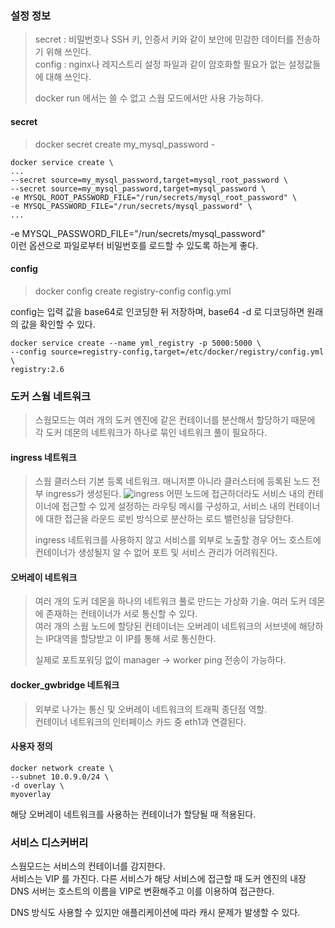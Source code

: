 ### 설정 정보
> secret : 비밀번호나 SSH 키, 인증서 키와 같이 보안에 민감한 데이터를 전송하기 위해 쓰인다.   
> config : nginx나 레지스트리 설정 파일과 같이 암호화할 필요가 없는 설정값들에 대해 쓰인다.
>
> docker run 에서는 쓸 수 없고 스웜 모드에서만 사용 가능하다.

#### secret
> docker secret create my_mysql_password -

```
docker service create \
...
--secret source=my_mysql_password,target=mysql_root_password \
--secret source=my_mysql_password,target=mysql_password \
-e MYSQL_ROOT_PASSWORD_FILE="/run/secrets/mysql_root_password" \
-e MYSQL_PASSWORD_FILE="/run/secrets/mysql_password" \
...
```
-e MYSQL_PASSWORD_FILE="/run/secrets/mysql_password"   
이런 옵션으로 파일로부터 비밀번호를 로드할 수 있도록 하는게 좋다.

#### config
> docker config create registry-config config.yml

config는 입력 값을 base64로 인코딩한 뒤 저장하며, base64 -d 로 디코딩하면 원래의 값을 확인할 수 있다.

```
docker service create --name yml_registry -p 5000:5000 \
--config source=registry-config,target=/etc/docker/registry/config.yml \
registry:2.6
```

### 도커 스웜 네트워크
> 스웜모드는 여러 개의 도커 엔진에 같은 컨테이너를 분산해서 할당하기 때문에 각 도커 데몬의 네트워크가 하나로 묶인 네트워크 풀이 필요하다.

#### ingress 네트워크
> 스웜 클러스터 기본 등록 네트워크. 매니저뿐 아니라 클러스터에 등록된 노드 전부 ingress가 생성된다.
![ingress](https://docs.mirantis.com/containers/v3.1/dockeree-ref-arch/_images/routing-mesh2.png)
> 어떤 노드에 접근하더라도 서비스 내의 컨테이너에 접근할 수 있게 설정하는 라우팅 메시를 구성하고, 서비스 내의 컨테이너에 대한 접근을 라운드 로빈 방식으로 분산하는 로드 밸런싱을 담당한다.
>
> ingress 네트워크를 사용하지 않고 서비스를 외부로 노출할 경우 어느 호스트에 컨테이너가 생성될지 알 수 없어 포트 및 서비스 관리가 어려워진다.

#### 오버레이 네트워크
> 여러 개의 도커 데몬을 하나의 네트워크 풀로 만드는 가상화 기술. 여러 도커 데몬에 존재하는 컨테이너가 서로 통신할 수 있다.   
> 여러 개의 스웜 노드에 할당된 컨테이너는 오버레이 네트워크의 서브넷에 해당하는 IP대역을 할당받고 이 IP를 통해 서로 통신한다.
>
> 실제로 포트포워딩 없이 manager -> worker ping 전송이 가능하다.

#### docker_gwbridge 네트워크
> 외부로 나가는 통신 및 오버레이 네트워크의 트래픽 종단점 역할.   
> 컨테이너 네트워크의 인터페이스 카드 중 eth1과 연결된다.

#### 사용자 정의
```
docker network create \
--subnet 10.0.9.0/24 \
-d overlay \
myoverlay
```
해당 오버레이 네트워크를 사용하는 컨테이너가 할당될 때 적용된다.

### 서비스 디스커버리
스웜모드는 서비스의 컨테이너를 감지한다.   
서비스는 VIP 를 가진다. 다른 서비스가 해당 서비스에 접근할 때 도커 엔진의 내장 DNS 서버는 호스트의 이름을 VIP로 변환해주고 이를 이용하여 접근한다.   

DNS 방식도 사용할 수 있지만 애플리케이션에 따라 캐시 문제가 발생할 수 있다.
